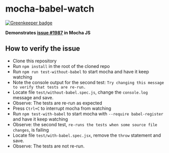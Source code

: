 # mocha-babel-watch

[![Greenkeeper badge](https://badges.greenkeeper.io/Download/mocha-babel-watch.svg)](https://greenkeeper.io/)

**Demonstrates [issue #1987](https://github.com/mochajs/mocha/issues/1987) in Mocha JS**

## How to verify the issue

* Clone this repository
* Run `npm install` in the root of the cloned repo
* Run `npm run test-without-babel` to start mocha and have it keep watching
* Note the console output for the second test: `Try changing this message to verify that tests are re-run.`
* Locate file `test/without-babel.spec.js`, change the `console.log` message and save.
* Observe: The tests are re-run as expected
* Press `Ctrl+C` to interrupt mocha from watching
* Run `npm test-with-babel` to start mocha with `--require babel-register` and have it keep watching
* Observe: the second test, `re-runs the tests when some source file changes`, is failing
* Locate file `test/with-babel.spec.jsx`, remove the `throw` statement and save.
* Observe: The tests are not re-run.

